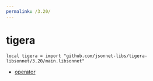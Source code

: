 ```yaml
---
permalink: /3.20/
---
```


# tigera

```jsonnet
local tigera = import "github.com/jsonnet-libs/tigera-libsonnet/3.20/main.libsonnet"
```



* [operator](operator/index.md)